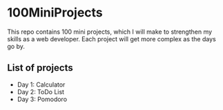 # 100MiniProjects
This repo contains 100 mini projects, which I will make to strengthen my skills as a web developer.
Each project will get more complex as the days go by.

## List of projects
- Day 1: Calculator
- Day 2: ToDo List
- Day 3: Pomodoro
